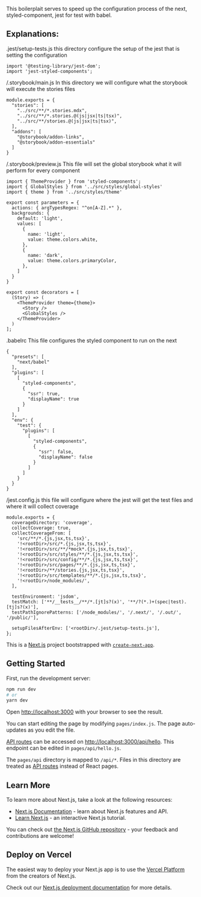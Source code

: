 This boilerplait serves to speed up the configuration process of the next, styled-component, jest for test with babel.

## Explanations:
.jest/setup-tests.js
this directory configure the setup of the jest that is setting the configuration
```` JS
import '@testing-library/jest-dom';
import 'jest-styled-components';

````
/.storybook/main.js
In this directory we will configure what the storybook will execute the stories files
```` JS
module.exports = {
  "stories": [
    "../src/**/*.stories.mdx",
    "../src/**/*.stories.@(js|jsx|ts|tsx)",
    "../src/**/stories.@(js|jsx|ts|tsx)",
  ],
  "addons": [
    "@storybook/addon-links",
    "@storybook/addon-essentials"
  ]
}
````

/.storybook/preview.js 
This file will set the global storybook what it will perform for every component
```` JS
import { ThemeProvider } from 'styled-components';
import { GlobalStyles } from '../src/styles/global-styles'
import { theme } from '../src/styles/theme'

export const parameters = {
  actions: { argTypesRegex: "^on[A-Z].*" },
  backgrounds: {
    default: 'light',
    values: [
      {
        name: 'light',
        value: theme.colors.white,
      },
      {
        name: 'dark',
        value: theme.colors.primaryColor,
      },
    ]
  }
}

export const decorators = [
  (Story) => (
    <ThemeProvider theme={theme}>
      <Story />
      <GlobalStyles />
    </ThemeProvider>
  )
];
````
.babelrc
This file configures the styled component to run on the next
```` JS
{
  "presets": [
    "next/babel"
  ],
  "plugins": [
    [
      "styled-components",
      {
        "ssr": true,
        "displayName": true
      }
    ]
  ],
  "env": {
    "test": {
      "plugins": [
        [
          "styled-components",
          {
            "ssr": false,
            "displayName": false
          }
        ]
      ]
    }
  }
}
````
/jest.config.js
this file will configure where the jest will get the test files and where it will collect coverage
```` JS
module.exports = {
  coverageDirectory: 'coverage',
  collectCoverage: true,
  collectCoverageFrom: [
    'src/**/*.{js,jsx,ts,tsx}',
    '!<rootDir>/src/*.{js,jsx,ts,tsx}',
    '!<rootDir>/src/**/*mock*.{js,jsx,ts,tsx}',
    '!<rootDir>/src/styles/**/*.{js,jsx,ts,tsx}',
    '!<rootDir>/src/config/**/*.{js,jsx,ts,tsx}',
    '!<rootDir>/src/pages/**/*.{js,jsx,ts,tsx}',
    '!<rootDir>/**/stories.{js,jsx,ts,tsx}',
    '!<rootDir>/src/templates/**/*.{js,jsx,ts,tsx}',
    '!<rootDir>/node_modules/',
  ],

  testEnvironment: 'jsdom',
  testMatch: ['**/__tests__/**/*.[jt]s?(x)', '**/?(*.)+(spec|test).[tj]s?(x)'],
  testPathIgnorePatterns: ['/node_modules/', '/.next/', '/.out/', '/public/'],

  setupFilesAfterEnv: ['<rootDir>/.jest/setup-tests.js'],
};
````

This is a [Next.js](https://nextjs.org/) project bootstrapped with [`create-next-app`](https://github.com/vercel/next.js/tree/canary/packages/create-next-app).

## Getting Started

First, run the development server:

```bash
npm run dev
# or
yarn dev
```

Open [http://localhost:3000](http://localhost:3000) with your browser to see the result.

You can start editing the page by modifying `pages/index.js`. The page auto-updates as you edit the file.

[API routes](https://nextjs.org/docs/api-routes/introduction) can be accessed on [http://localhost:3000/api/hello](http://localhost:3000/api/hello). This endpoint can be edited in `pages/api/hello.js`.

The `pages/api` directory is mapped to `/api/*`. Files in this directory are treated as [API routes](https://nextjs.org/docs/api-routes/introduction) instead of React pages.

## Learn More

To learn more about Next.js, take a look at the following resources:

- [Next.js Documentation](https://nextjs.org/docs) - learn about Next.js features and API.
- [Learn Next.js](https://nextjs.org/learn) - an interactive Next.js tutorial.

You can check out [the Next.js GitHub repository](https://github.com/vercel/next.js/) - your feedback and contributions are welcome!

## Deploy on Vercel

The easiest way to deploy your Next.js app is to use the [Vercel Platform](https://vercel.com/new?utm_medium=default-template&filter=next.js&utm_source=create-next-app&utm_campaign=create-next-app-readme) from the creators of Next.js.

Check out our [Next.js deployment documentation](https://nextjs.org/docs/deployment) for more details.
